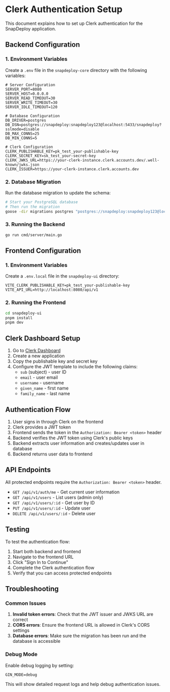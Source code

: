 # Clerk Authentication Setup

This document explains how to set up Clerk authentication for the SnapDeploy application.

## Backend Configuration

### 1. Environment Variables

Create a `.env` file in the `snapdeploy-core` directory with the following variables:

```env
# Server Configuration
SERVER_PORT=8080
SERVER_HOST=0.0.0.0
SERVER_READ_TIMEOUT=30
SERVER_WRITE_TIMEOUT=30
SERVER_IDLE_TIMEOUT=120

# Database Configuration
DB_DRIVER=postgres
DB_DSN=postgres://snapdeploy:snapdeploy123@localhost:5433/snapdeploy?sslmode=disable
DB_MAX_CONNS=25
DB_MIN_CONNS=5

# Clerk Configuration
CLERK_PUBLISHABLE_KEY=pk_test_your-publishable-key
CLERK_SECRET_KEY=sk_test_your-secret-key
CLERK_JWKS_URL=https://your-clerk-instance.clerk.accounts.dev/.well-known/jwks.json
CLERK_ISSUER=https://your-clerk-instance.clerk.accounts.dev
```

### 2. Database Migration

Run the database migration to update the schema:

```bash
# Start your PostgreSQL database
# Then run the migration
goose -dir migrations postgres "postgres://snapdeploy:snapdeploy123@localhost:5433/snapdeploy?sslmode=disable" up
```

### 3. Running the Backend

```bash
go run cmd/server/main.go
```

## Frontend Configuration

### 1. Environment Variables

Create a `.env.local` file in the `snapdeploy-ui` directory:

```env
VITE_CLERK_PUBLISHABLE_KEY=pk_test_your-publishable-key
VITE_API_URL=http://localhost:8080/api/v1
```

### 2. Running the Frontend

```bash
cd snapdeploy-ui
pnpm install
pnpm dev
```

## Clerk Dashboard Setup

1. Go to [Clerk Dashboard](https://dashboard.clerk.com/)
2. Create a new application
3. Copy the publishable key and secret key
4. Configure the JWT template to include the following claims:
   - `sub` (subject) - user ID
   - `email` - user email
   - `username` - username
   - `given_name` - first name
   - `family_name` - last name

## Authentication Flow

1. User signs in through Clerk on the frontend
2. Clerk provides a JWT token
3. Frontend sends the token in the `Authorization: Bearer <token>` header
4. Backend verifies the JWT token using Clerk's public keys
5. Backend extracts user information and creates/updates user in database
6. Backend returns user data to frontend

## API Endpoints

All protected endpoints require the `Authorization: Bearer <token>` header.

- `GET /api/v1/auth/me` - Get current user information
- `GET /api/v1/users` - List users (admin only)
- `GET /api/v1/users/:id` - Get user by ID
- `PUT /api/v1/users/:id` - Update user
- `DELETE /api/v1/users/:id` - Delete user

## Testing

To test the authentication flow:

1. Start both backend and frontend
2. Navigate to the frontend URL
3. Click "Sign In to Continue"
4. Complete the Clerk authentication flow
5. Verify that you can access protected endpoints

## Troubleshooting

### Common Issues

1. **Invalid token errors**: Check that the JWT issuer and JWKS URL are correct
2. **CORS errors**: Ensure the frontend URL is allowed in Clerk's CORS settings
3. **Database errors**: Make sure the migration has been run and the database is accessible

### Debug Mode

Enable debug logging by setting:

```env
GIN_MODE=debug
```

This will show detailed request logs and help debug authentication issues.

